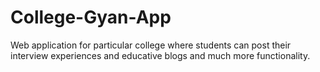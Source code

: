 # College-Gyan-App


Web application for particular college where students can post their interview experiences and educative blogs and much more functionality.

